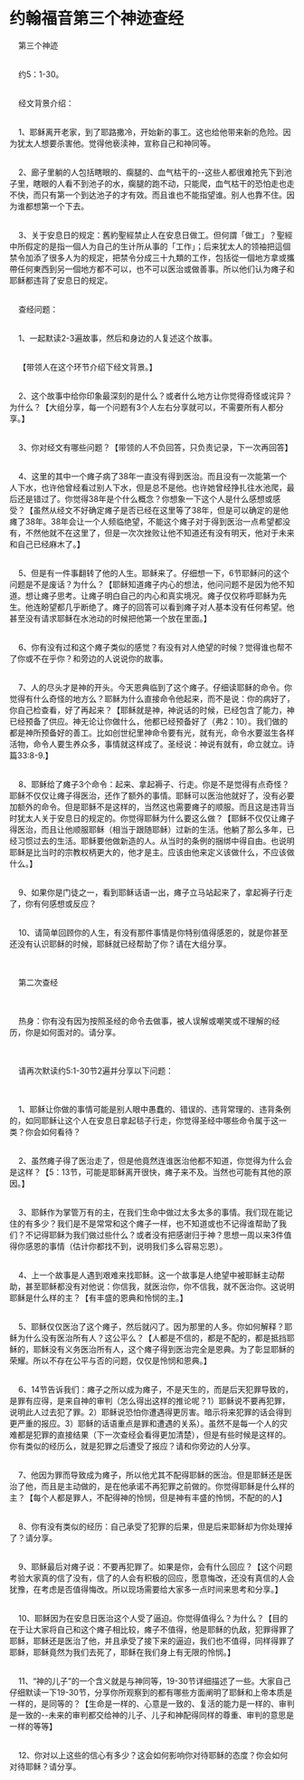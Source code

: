 # 约翰福音第三个神迹查经



<p>&nbsp; &nbsp; 第三个神迹</p>

<p><br />
&nbsp; &nbsp; 约5：1-30。</p>

<p><br />
&nbsp; &nbsp; 经文背景介绍：</p>

<p><br />
&nbsp; &nbsp; 1、耶稣离开老家，到了耶路撒冷，开始新的事工。这也给他带来新的危险。因为犹太人想要杀害他。觉得他亵渎神，宣称自己和神同等。</p>

<p><br />
&nbsp; &nbsp; 2、廊子里躺的人包括瞎眼的、瘸腿的、血气枯干的--这些人都很难抢先下到池子里，瞎眼的人看不到池子的水，瘸腿的跑不动，只能爬，血气枯干的恐怕走也走不快，而只有第一个到达池子的才有效。而且谁也不能指望谁。别人也靠不住。因为谁都想第一个下去。</p>

<p><br />
&nbsp; &nbsp; 3、关于安息日的规定：舊約聖經禁止人在安息日做工。但何謂「做工」？聖經中所假定的是指一個人为自己的生计所从事的「工作」；后来犹太人的领袖把這個禁令加添了很多人为的规定，把禁令分成三十九類的工作，包括從一個地方拿或攜帶任何東西到另一個地方都不可以，也不可以医治或做善事。所以他们认为瘫子和耶稣都违背了安息日的规定。</p>

<p><br />
&nbsp; &nbsp; 查经问题：</p>

<p><br />
&nbsp; &nbsp; 1、一起默读2-3遍故事，然后和身边的人复述这个故事。</p>

<p><br />
&nbsp; &nbsp; 【带领人在这个环节介绍下经文背景。】</p>

<p><br />
&nbsp; &nbsp; 2、这个故事中给你印象最深刻的是什么？或者什么地方让你觉得奇怪或诧异？为什么？【大组分享，每一个问题有3个人左右分享就可以，不需要所有人都分享。】</p>

<p><br />
&nbsp; &nbsp; 3、你对经文有哪些问题？【带领的人不负回答，只负责记录，下一次再回答】</p>

<p><br />
&nbsp; &nbsp; 4、这里的其中一个瘫子病了38年一直没有得到医治。而且没有一次能第一个人下水，也许他曾经看过别人下水，但是总不是他。也许她曾经挣扎往水池爬，最后还是错过了。你觉得38年是个什么概念？你想象一下这个人是什么感想或感受？【虽然从经文不好确定瘫子是否已经在这里等了38年，但是可以确定的是他瘫了38年。38年会让一个人频临绝望，不能这个瘫子对于得到医治一点希望都没有，不然他就不在这里了，但是一次次挫败让他不知道还有没有明天，他对于未来和自己已经麻木了。】</p>

<p><br />
&nbsp; &nbsp; 5、但是有一件事翻转了他的人生。耶稣来了。仔细想一下，6节耶稣问的这个问题是不是废话？为什么？【耶稣知道瘫子内心的想法，他问问题不是因为他不知道。想让瘫子思考。让瘫子明白自己的内心和真实境况。瘫子仅仅称呼耶稣为先生。他连盼望都几乎断绝了。瘫子的回答可以看到瘫子对人基本没有任何希望。他甚至没有请求耶稣在水池动的时候把他第一个放在里面。】</p>

<p><br />
&nbsp; &nbsp; 6、你有没有过和这个瘫子类似的感觉？有没有对人绝望的时候？觉得谁也帮不了你或不在乎你？和旁边的人说说你的故事。</p>

<p><br />
&nbsp; &nbsp; 7、人的尽头才是神的开头。今天恩典临到了这个瘫子。仔细读耶稣的命令。你觉得有什么奇怪的地方么？耶稣为什么直接命令他起来，而不是说：你的病好了，你自己检查看，好了再起来？【耶稣就是神，神说话的时候，已经包含了能力，神已经预备了供应。神无论让你做什么，他都已经预备好了（弗2：10）。我们做的都是神所预备好的善工。比如创世纪里神命令要有光，就有光，命令水要滋生各样活物，命令人要生养众多，事情就这样成了。圣经说：神说有就有，命立就立。诗篇33:8-9.】</p>

<p><br />
&nbsp; &nbsp; 8、耶稣给了瘫子3个命令：起来、拿起褥子、行走。你是不是觉得有点奇怪？耶稣不仅仅让瘫子得医治，还作了额外的事情。耶稣可以医治他就好了，没有必要加额外的命令。但是耶稣不是这样的，当然这也需要瘫子的顺服。而且这是违背当时犹太人关于安息日的规定的。你觉得耶稣为什么要这么做？【耶稣不仅仅让瘫子得医治，而且让他顺服耶稣（相当于跟随耶稣）过新的生活。他躺了那么多年，已经习惯过去的生活。耶稣要他做新造的人。从当时的条例的捆绑中得自由。也说明耶稣是比当时的宗教权柄更大的，他才是主。应该由他来定义该做什么，不应该做什么。】</p>

<p><br />
&nbsp; &nbsp; 9、如果你是门徒之一，看到耶稣话语一出，瘫子立马站起来了，拿起褥子行走了，你有何感想或反应？</p>

<p><br />
&nbsp; &nbsp; 10、请简单回顾你的人生，有没有那件事情是你特别值得感恩的，就是你甚至还没有认识耶稣的时候，耶稣就已经帮助了你？请在大组分享。</p>

<p><br />
&nbsp;<br />
&nbsp; &nbsp; 第二次查经</p>

<p><br />
&nbsp;<br />
&nbsp; &nbsp; 热身：你有没有因为按照圣经的命令去做事，被人误解或嘲笑或不理解的经历，你是如何面对的。请分享。</p>

<p><br />
&nbsp;<br />
&nbsp; &nbsp; 请再次默读约5:1-30节2遍并分享以下问题：<br />
&nbsp;</p>

<p><br />
&nbsp; &nbsp; 1、耶稣让你做的事情可能是别人眼中愚蠢的、错误的、违背常理的、违背条例的，如同耶稣让这个人在安息日拿起毯子行走，你觉得圣经中哪些命令属于这一类？你会如何看待？</p>

<p><br />
&nbsp; &nbsp; 2、虽然瘫子得了医治走了，但是他竟然连谁医治他都不知道，你觉得为什么会是这样？【5：13节，可能是耶稣离开很快，瘫子来不及。当然也可能有其他的原因。】</p>

<p><br />
&nbsp; &nbsp; 3、耶稣作为掌管万有的主，在我们生命中做过太多太多的事情。我们现在能记住的有多少？我们是不是常常和这个瘫子一样，也不知道或也不记得谁帮助了我们？不记得耶稣为我们做过些什么？或者没有把感谢归于神？思想一周以来3件值得你感恩的事情（估计你都找不到，说明我们多么容易忘恩）。</p>

<p><br />
&nbsp; &nbsp; 4、上一个故事是人遇到艰难来找耶稣。这一个故事是人绝望中被耶稣主动帮助，甚至耶稣都没有对他说：你信我，就医治你，你不信我，就不医治你。这说明耶稣是什么样的主？【有丰盛的恩典和怜悯的主。】</p>

<p><br />
&nbsp; &nbsp; 5、耶稣仅仅医治了这个瘫子，然后就闪了。因为那里的人多。你如何解释？耶稣为什么没有医治所有人？这公平么？【人都是不信的，都是不配的，都是抵挡耶稣的，耶稣没有义务医治所有人，这个瘫子得到医治完全是恩典。为了彰显耶稣的荣耀。所以不存在公平与否的问题，仅仅是怜悯和恩典。】</p>

<p><br />
&nbsp; &nbsp; 6、14节告诉我们：瘫子之所以成为瘫子，不是天生的，而是后天犯罪导致的，是罪有应得，是来自神的审判（怎么得出这样的推论呢？1）耶稣说不要再犯罪，说明此人过去犯了罪。2）耶稣说恐怕你遭遇得更厉害。暗示将来犯罪的话会得到更严重的报应。3）耶稣的话语重点是罪和遭遇的关系）。虽然不是每一个人的灾难都是犯罪的直接结果（下一次查经会看得更加清楚），但是有些时候是这样的。你有类似的经历么，就是犯罪之后遭受了报应？请和你旁边的人分享。</p>

<p><br />
&nbsp; &nbsp; 7、他因为罪而导致成为瘫子，所以他尤其不配得耶稣的医治。但是耶稣还是医治了他，而且是主动做的，是在他承诺不再犯罪之前做的。你觉得耶稣是什么样的主？【每个人都是罪人，不配得神的怜悯，但是神有丰盛的怜悯，不配的的人】</p>

<p><br />
&nbsp; &nbsp; 8、你有没有类似的经历：自己承受了犯罪的后果，但是后来耶稣却为你处理掉了？请分享。</p>

<p><br />
&nbsp; &nbsp; 9、耶稣最后对瘫子说：不要再犯罪了。如果是你，会有什么回应？【这个问题考验大家真的信了没有，信了的人会有积极的回应，愿意悔改，还没有真信的人会犹豫，在考虑是否值得悔改。所以现场需要给大家多一点时间来思考和分享。】</p>

<p><br />
&nbsp; &nbsp; 10、耶稣因为在安息日医治这个人受了逼迫。你觉得值得么？为什么？【目的在于让大家将自己和这个瘫子相比较，瘫子不值得，他是耶稣的仇敌，犯罪得罪了耶稣，耶稣还是医治了他，并且承受了接下来的逼迫，我们也不值得，同样得罪了耶稣，耶稣竟然为我们去死了，耶稣在我们身上有无限的怜悯。】</p>

<p><br />
&nbsp; &nbsp; 11、“神的儿子”的一个含义就是与神同等，19-30节详细描述了一些。大家自己仔细默读一下19-30节，分享你所观察到的都有哪些方面阐明了耶稣和上帝本质是一样的，是同等的？【生命是一样的、心意是一致的、复活的能力是一样的、审判是一致的--未来的审判都交给神的儿子、儿子和神配得同样的尊重、审判的意思是一样的等等】</p>

<p><br />
&nbsp; &nbsp; 12、你对以上这些的信心有多少？这会如何影响你对待耶稣的态度？你会如何对待耶稣？请分享。<br />
&nbsp;</p>